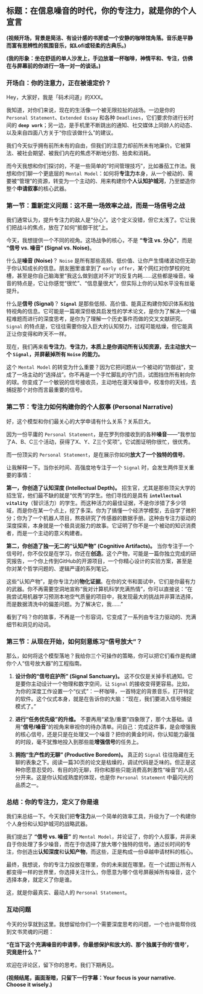 
## **标题：在信息噪音的时代，你的专注力，就是你的个人宣言**

**(视频开场，背景是简洁、有设计感的书房或一个安静的咖啡馆角落。音乐是平静而富有思辨性的氛围音乐，如Lofi或轻柔的古典乐。)**

**(我的形象：坐在舒适的单人沙发上，手边放着一杯咖啡，神情平和、专注，仿佛在与屏幕前的你进行一场一对一的谈话。)**

### **开场白：你的注意力，正在被谁定价？**

Hey，大家好，我是「码术问道」的XXX。

我知道，对你们来说，现在的生活像一个被无限拉扯的战场。一边是你的 `Personal Statement`、`Extended Essay` 和各种 `Deadlines`，它们要求你进行长时间的 **`deep work`**；另一边，是手机里不断跳出的通知、社交媒体上同龄人的动态、以及来自四面八方关于“你应该做什么”的建议。

我们今天似乎拥有前所未有的自由，但我们的注意力却前所未有地廉价。它被算法、被社会期望、被我们内在的焦虑不断地分割、拍卖和消耗。

而今天我想和你们探讨的，不是一些简单的“时间管理技巧”，比如番茄工作法。我想和你们聊一个更底层的 `Mental Model`：如何将**专注力**本身，从一个被动的、需要被“管理”的资源，转变为一个主动的、用来构建你**个人认知护城河**，乃至塑造你整个**申请叙事**的核心武器。

### **第一节：重新定义问题：这不是一场效率之战，而是一场信号之战**

我们通常认为，提升专注力的敌人是“分心”。这个定义没错，但它太浅了。它让我们把战斗的焦点，放在了如何“抵御干扰”上。

今天，我想提供一个不同的视角。这场战争的核心，不是 **“专注 vs. 分心”**，而是 **“信号 vs. 噪音” (Signal vs. Noise)**。

什么是**噪音 (Noise)**？
`Noise` 是所有那些高频、低价值、让你产生情绪波动但无助于你认知成长的信息。朋友圈里谁拿到了 `early offer`，某个网红对你梦校的吐槽，甚至是你自己脑海里“我这么做到底对不对”的反复内耗……这些都是噪音。噪音的特点是，它让你感觉“很忙”、“信息量很大”，但实际上你的认知水平没有丝毫提升。

什么是**信号 (Signal)**？
**`Signal`** 是那些低频、高价值、能真正构建你知识体系和独特视角的信息。它可能是一篇艰深但极具启发性的学术论文，是你为了解决一个编程难题而进行的深度思考，是你为了理解一个历史事件而做的交叉文献研究。`Signal` 的特点是，它往往需要你投入巨大的认知努力，过程可能枯燥，但它能真正让你变得和昨天不一样。

现在，我们再来看**专注力**。**专注力，本质上是你调动所有认知资源，去主动放大一个 `Signal`，并屏蔽掉所有 `Noise` 的能力。**

这个 `Mental Model` 的转变为什么重要？因为它把问题从一个被动的“防御战”，变成了一场主动的“选择战”。你不再是一个手忙脚乱的守门员，试图挡住所有射向你的球。你变成了一个敏锐的信号接收员，主动地在漫天噪音中，校准你的天线，去捕捉那个对你而言最重要的信号。

### **第二节：专注力如何构建你的个人叙事 (Personal Narrative)**

好，这个模型和你们最关心的大学申请有什么关系？关系巨大。

因为一份平庸的 `Personal Statement`，是在罗列你接收到的各种**噪音**——“我参加了A、B、C三个活动，获得了X、Y、Z三个奖项”。它试图证明你很忙，很优秀。

而一份顶尖的 `Personal Statement`，是在展示你如何**放大了一个独特的信号**。

让我解释一下。当你长时间、高强度地专注于一个 `Signal` 时，会发生两件至关重要的事情：

**第一，你创造了认知深度 (Intellectual Depth)。**
招生官，尤其是那些顶尖大学的招生官，他们最不缺的就是“优秀”的学生。他们寻找的是具有 **`intellectual vitality`**（智识活力）的学生。而这种活力的最佳证据，不是你涉猎了多少领域，而是你在某一个点上，挖了多深。你为了搞懂一个经济学模型，去自学了微积分；你为了一个机器人项目，熬夜研究了传感器的数据手册。这种由专注力驱动的深度探索，本身就是一个极具说服力的故事。它证明了你不是一个被动的知识消费者，而是一个主动的意义构建者。

**第二，你创造了独一无二的“认知产物” (Cognitive Artifacts)。**
当你专注于一个信号时，你不仅仅是在学习，你还在**创造**。这个产物，可能是一篇你独立完成的研究报告，一个你上传到GitHub的开源项目，一个你精心设计的实验方案，甚至是你对某个哲学问题的、逻辑严谨的系列笔记。

这些“认知产物”，是你专注力的**物化证据**。在你的文书和面试中，它们是你最有力的武器。你不再需要空洞地宣称“我对计算机科学充满热情”，你可以直接说：“在我尝试用机器学习预测本地空气质量的项目中，我发现最大的挑战并非算法选择，而是数据清洗中的偏差问题。为了解决它，我……”

看到了吗？你的故事，不再是一个形容词，它变成了一系列由专注力驱动的、充满细节和洞见的动词。

### **第三节：从现在开始，如何刻意练习“信号放大”？**

那么，如何将这个模型落地？我给你三个可操作的策略，你可以把它们看作是构建你个人“信号放大器”的工程指南。

1.  **设计你的“信号庇护所” (Signal Sanctuary)。**
    这不仅仅是关掉手机通知。它是要你主动设计一个物理和数字空间，让 `Signal` 的接收变得更容易。比如，为你的深度工作设置一个“仪式”：一杯咖啡，一首特定的背景音乐，打开特定的软件。这个仪式本身，就是在告诉你的大脑：“现在，我们要进入信号捕捉模式了。”

2.  **进行“任务优先级”的升维。**
    不要再用“紧急/重要”四象限了，那个太基础。请用“**信号/噪音**”的视角来审视你的待办清单。问自己：完成这件事，是会增强我的核心信号，还是只是在处理又一个噪音？把你的黄金时间，你认知能力最强的时段，毫不犹豫地投入到那些能**增强信号**的任务上。

3.  **拥抱“生产性的无聊” (Productive Boredom)。**
    真正的 `Signal` 往往隐藏在无聊的表象之下。阅读一篇30页的论文是枯燥的，调试代码是乏味的。但正是这种你愿意忍受的、有目的的无聊，将你和那些只能消费高刺激性“噪音”的人区分开来。这是你认知成熟度的体现，也是你 `Personal Statement` 中最闪光的品质之一。

### **总结：你的专注力，定义了你是谁**

我们来总结一下。今天我们把**专注力**从一个简单的效率工具，升级为了一个构建你个人身份和认知护城河的战略武器。

我们提出了 **“信号 vs. 噪音”** 的 `Mental Model`，并论证了，你的个人叙事，并非来自于你处理了多少噪音，而在于你选择了放大哪个独特的信号。通过长时间的专注，你创造出**认知深度**和**认知产物**，而这些，正是构成一份卓越申请材料的核心。

最终，我想说，你的专注力投放在哪里，你的未来就在哪里。在一个试图让所有人都变得一样的世界里，你选择关注什么，你愿意为哪个信号屏蔽掉所有噪音，这个选择本身，就定义了你是谁。

这，就是你最真实、最动人的 `Personal Statement`。

### **互动问题**

今天的分享就到这里。我想留给你们一个需要深度思考的问题，一个也许能帮你找到文书灵魂的问题：

**“在当下这个充满噪音的申请季，你最想保护和放大的、那个独属于你的‘信号’，究竟是什么？”**

欢迎在评论区，留下你的思考。我们下期再见。

**(视频结尾，画面渐暗，只留下一行字幕：Your focus is your narrative. Choose it wisely.)**